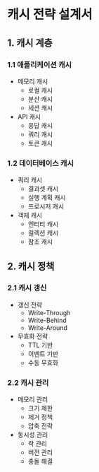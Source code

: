 # 캐시 전략 설계서

## 1. 캐시 계층

### 1.1 애플리케이션 캐시
- 메모리 캐시
  - 로컬 캐시
  - 분산 캐시
  - 세션 캐시
- API 캐시
  - 응답 캐시
  - 쿼리 캐시
  - 토큰 캐시

### 1.2 데이터베이스 캐시
- 쿼리 캐시
  - 결과셋 캐시
  - 실행 계획 캐시
  - 프로시저 캐시
- 객체 캐시
  - 엔티티 캐시
  - 컬렉션 캐시
  - 참조 캐시

## 2. 캐시 정책

### 2.1 캐시 갱신
- 갱신 전략
  - Write-Through
  - Write-Behind
  - Write-Around
- 무효화 전략
  - TTL 기반
  - 이벤트 기반
  - 수동 무효화

### 2.2 캐시 관리
- 메모리 관리
  - 크기 제한
  - 제거 정책
  - 압축 전략
- 동시성 관리
  - 락 관리
  - 버전 관리
  - 충돌 해결 